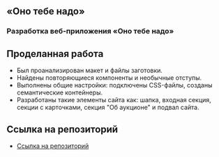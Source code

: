 ## «Оно тебе надо»
### Разработка веб-приложения «Оно тебе надо»

## Проделанная работа
* Был проанализирован макет и файлы заготовки. 
* Найдены повторяющиеся компоненты и необычные отступы.
* Выполнены общие настройки: подключены CSS-файлы, созданы семантические контейнеры.
* Разработаны такие элементы сайта как: шапка, входная секция, секции с карточками, секция "Об аукционе" и подвал сайта.
## Ссылка на репозиторий
* [Ссылка на репозиторий]([http://1613979-ci26482.twc1.net:8080/main](https://github.com/ErronMeesh/ono-tebe-nado)) 
